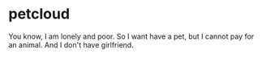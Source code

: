 # petcloud
You know, I am lonely and poor. So I want have a pet, but I cannot pay for an animal. And I don't have girlfriend.
